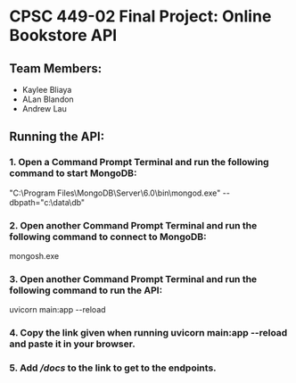 # CPSC 449-02 Final Project: Online Bookstore API

## Team Members:
* Kaylee Bliaya
* ALan Blandon
* Andrew Lau


## Running the API:
### 1. Open a Command Prompt Terminal and run the following command to start MongoDB:
"C:\Program Files\MongoDB\Server\6.0\bin\mongod.exe" --dbpath="c:\data\db"

### 2. Open another Command Prompt Terminal and run the following command to connect to MongoDB:
mongosh.exe

### 3. Open another Command Prompt Terminal and run the following command to run the API:
uvicorn main:app --reload

### 4. Copy the link given when running uvicorn main:app --reload and paste it in your browser.

### 5. Add */docs* to the link to get to the endpoints.